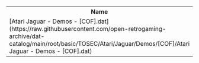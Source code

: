 <table>
<tr><th>Name</th><th>Size</th></tr>
<tr><td>
[Atari Jaguar - Demos - [COF].dat](https://raw.githubusercontent.com/open-retrogaming-archive/dat-catalog/main/root/basic/TOSEC/Atari/Jaguar/Demos/[COF]/Atari Jaguar - Demos - [COF].dat)
</td><td>1731</td></tr>
</table>
